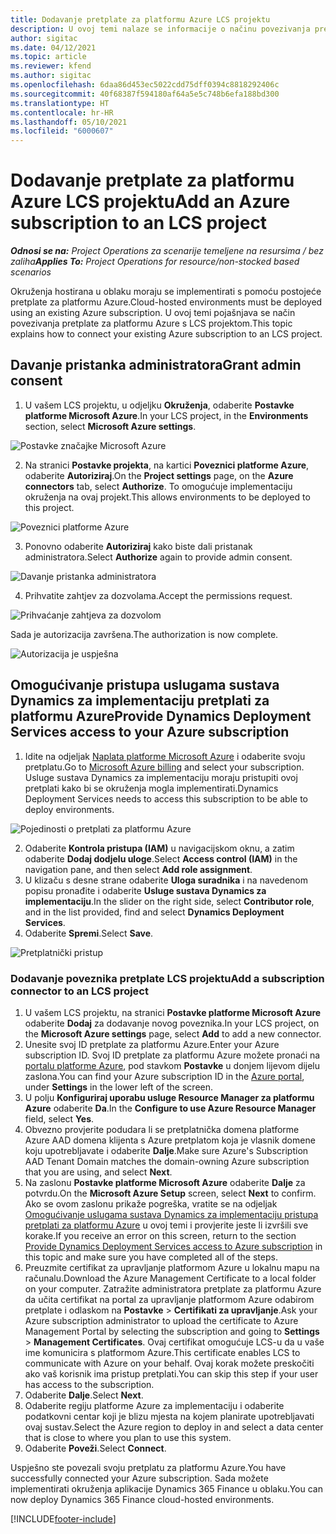 ```yaml
---
title: Dodavanje pretplate za platformu Azure LCS projektu
description: U ovoj temi nalaze se informacije o načinu povezivanja pretplate za platformu Azure s LCS projektom.
author: sigitac
ms.date: 04/12/2021
ms.topic: article
ms.reviewer: kfend
ms.author: sigitac
ms.openlocfilehash: 6daa86d453ec5022cdd75dff0394c8818292406c
ms.sourcegitcommit: 40f68387f594180af64a5e5c748b6efa188bd300
ms.translationtype: HT
ms.contentlocale: hr-HR
ms.lasthandoff: 05/10/2021
ms.locfileid: "6000607"
---
```

# <a name="add-an-azure-subscription-to-an-lcs-project"></a><span data-ttu-id="6eaed-103">Dodavanje pretplate za platformu Azure LCS projektu</span><span class="sxs-lookup"><span data-stu-id="6eaed-103">Add an Azure subscription to an LCS project</span></span>

<span data-ttu-id="6eaed-104">_**Odnosi se na:** Project Operations za scenarije temeljene na resursima / bez zaliha_</span><span class="sxs-lookup"><span data-stu-id="6eaed-104">_**Applies To:** Project Operations for resource/non-stocked based scenarios_</span></span>

<span data-ttu-id="6eaed-105">Okruženja hostirana u oblaku moraju se implementirati s pomoću postojeće pretplate za platformu Azure.</span><span class="sxs-lookup"><span data-stu-id="6eaed-105">Cloud-hosted environments must be deployed using an existing Azure subscription.</span></span> <span data-ttu-id="6eaed-106">U ovoj temi pojašnjava se način povezivanja pretplate za platformu Azure s LCS projektom.</span><span class="sxs-lookup"><span data-stu-id="6eaed-106">This topic explains how to connect your existing Azure subscription to an LCS project.</span></span> 

## <a name="grant-admin-consent"></a><span data-ttu-id="6eaed-107">Davanje pristanka administratora</span><span class="sxs-lookup"><span data-stu-id="6eaed-107">Grant admin consent</span></span>

1. <span data-ttu-id="6eaed-108">U vašem LCS projektu, u odjeljku **Okruženja**, odaberite **Postavke platforme Microsoft Azure**.</span><span class="sxs-lookup"><span data-stu-id="6eaed-108">In your LCS project, in the **Environments** section, select **Microsoft Azure settings**.</span></span>

![Postavke značajke Microsoft Azure](./media/1MicrosoftAzureSettings.png)

2. <span data-ttu-id="6eaed-110">Na stranici **Postavke projekta**, na kartici **Poveznici platforme Azure**, odaberite **Autoriziraj**.</span><span class="sxs-lookup"><span data-stu-id="6eaed-110">On the **Project settings** page, on the **Azure connectors** tab, select **Authorize**.</span></span> <span data-ttu-id="6eaed-111">To omogućuje implementaciju okruženja na ovaj projekt.</span><span class="sxs-lookup"><span data-stu-id="6eaed-111">This allows environments to be deployed to this project.</span></span>

![Poveznici platforme Azure](./media/2AzureConnectors.png)

3. <span data-ttu-id="6eaed-113">Ponovno odaberite **Autoriziraj** kako biste dali pristanak administratora.</span><span class="sxs-lookup"><span data-stu-id="6eaed-113">Select **Authorize** again to provide admin consent.</span></span>

![Davanje pristanka administratora](./media/3GrantAdminConsent.png)

4. <span data-ttu-id="6eaed-115">Prihvatite zahtjev za dozvolama.</span><span class="sxs-lookup"><span data-stu-id="6eaed-115">Accept the permissions request.</span></span>

![Prihvaćanje zahtjeva za dozvolom](./media/4AcceptPermissionRequest.png)

<span data-ttu-id="6eaed-117">Sada je autorizacija završena.</span><span class="sxs-lookup"><span data-stu-id="6eaed-117">The authorization is now complete.</span></span> 

![Autorizacija je uspješna](./media/5AuthorizationComplete.png)

## <a name="provide-dynamics-deployment-services-access-to-your-azure-subscription"></a><a name="provide"></a><span data-ttu-id="6eaed-119">Omogućivanje pristupa uslugama sustava Dynamics za implementaciju pretplati za platformu Azure</span><span class="sxs-lookup"><span data-stu-id="6eaed-119">Provide Dynamics Deployment Services access to your Azure subscription</span></span>

1. <span data-ttu-id="6eaed-120">Idite na odjeljak [Naplata platforme Microsoft Azure](https://portal.azure.com/#blade/Microsoft\_Azure\_Billing/SubscriptionsBlade) i odaberite svoju pretplatu.</span><span class="sxs-lookup"><span data-stu-id="6eaed-120">Go to [Microsoft Azure billing](https://portal.azure.com/#blade/Microsoft\_Azure\_Billing/SubscriptionsBlade) and select your subscription.</span></span> <span data-ttu-id="6eaed-121">Usluge sustava Dynamics za implementaciju moraju pristupiti ovoj pretplati kako bi se okruženja mogla implementirati.</span><span class="sxs-lookup"><span data-stu-id="6eaed-121">Dynamics Deployment Services needs to access this subscription to be able to deploy environments.</span></span>

![Pojedinosti o pretplati za platformu Azure](./media/6AzureSubscription.png)

2. <span data-ttu-id="6eaed-123">Odaberite **Kontrola pristupa (IAM)** u navigacijskom oknu, a zatim odaberite **Dodaj dodjelu uloge**.</span><span class="sxs-lookup"><span data-stu-id="6eaed-123">Select **Access control (IAM)** in the navigation pane, and then select **Add role assignment**.</span></span>
3. <span data-ttu-id="6eaed-124">U klizaču s desne strane odaberite **Uloga suradnika** i na navedenom popisu pronađite i odaberite **Usluge sustava Dynamics za implementaciju**.</span><span class="sxs-lookup"><span data-stu-id="6eaed-124">In the slider on the right side, select **Contributor role**, and in the list provided, find and select **Dynamics Deployment Services**.</span></span> 
4. <span data-ttu-id="6eaed-125">Odaberite **Spremi**.</span><span class="sxs-lookup"><span data-stu-id="6eaed-125">Select **Save**.</span></span>

![Pretplatnički pristup](./media/7SubscriptionAccess.png)

### <a name="add-a-subscription-connector-to-an-lcs-project"></a><span data-ttu-id="6eaed-127">Dodavanje poveznika pretplate LCS projektu</span><span class="sxs-lookup"><span data-stu-id="6eaed-127">Add a subscription connector to an LCS project</span></span>

1. <span data-ttu-id="6eaed-128">U vašem LCS projektu, na stranici **Postavke platforme Microsoft Azure** odaberite **Dodaj** za dodavanje novog poveznika.</span><span class="sxs-lookup"><span data-stu-id="6eaed-128">In your LCS project, on the **Microsoft Azure settings** page, select **Add** to add a new connector.</span></span>
2. <span data-ttu-id="6eaed-129">Unesite svoj ID pretplate za platformu Azure.</span><span class="sxs-lookup"><span data-stu-id="6eaed-129">Enter your Azure subscription ID.</span></span> <span data-ttu-id="6eaed-130">Svoj ID pretplate za platformu Azure možete pronaći na [portalu platforme Azure](https://ms.portal.azure.com/), pod stavkom **Postavke** u donjem lijevom dijelu zaslona.</span><span class="sxs-lookup"><span data-stu-id="6eaed-130">You can find your Azure subscription ID in the [Azure portal](https://ms.portal.azure.com/), under  **Settings**  in the lower left of the screen.</span></span>
3. <span data-ttu-id="6eaed-131">U polju **Konfiguriraj uporabu usluge Resource Manager za platformu Azure** odaberite **Da**.</span><span class="sxs-lookup"><span data-stu-id="6eaed-131">In the **Configure to use Azure Resource Manager** field, select **Yes**.</span></span>
4. <span data-ttu-id="6eaed-132">Obvezno provjerite podudara li se pretplatnička domena platforme Azure AAD domena klijenta s Azure pretplatom koja je vlasnik domene koju upotrebljavate i odaberite **Dalje**.</span><span class="sxs-lookup"><span data-stu-id="6eaed-132">Make sure Azure's Subscription AAD Tenant Domain matches the domain-owning Azure subscription that you are using, and select **Next**.</span></span>
5. <span data-ttu-id="6eaed-133">Na zaslonu **Postavke platforme Microsoft Azure** odaberite **Dalje** za potvrdu.</span><span class="sxs-lookup"><span data-stu-id="6eaed-133">On the **Microsoft Azure Setup** screen, select **Next** to confirm.</span></span> <span data-ttu-id="6eaed-134">Ako se ovom zaslonu prikaže pogreška, vratite se na odjeljak [Omogućivanje uslugama sustava Dynamics za implementaciju pristupa pretplati za platformu Azure](#provide) u ovoj temi i provjerite jeste li izvršili sve korake.</span><span class="sxs-lookup"><span data-stu-id="6eaed-134">If you receive an error on this screen, return to the section [Provide Dynamics Deployment Services access to Azure subscription](#provide) in this topic and make sure you have completed all of the steps.</span></span>
6. <span data-ttu-id="6eaed-135">Preuzmite certifikat za upravljanje platformom Azure u lokalnu mapu na računalu.</span><span class="sxs-lookup"><span data-stu-id="6eaed-135">Download the Azure Management Certificate to a local folder on your computer.</span></span> <span data-ttu-id="6eaed-136">Zatražite administratora pretplate za platformu Azure da učita certifikat na portal za upravljanje platformom Azure odabirom pretplate i odlaskom na **Postavke** > **Certifikati za upravljanje**.</span><span class="sxs-lookup"><span data-stu-id="6eaed-136">Ask your Azure subscription administrator to upload the certificate to Azure Management Portal by selecting the subscription and going to **Settings** > **Management Certificates**.</span></span> <span data-ttu-id="6eaed-137">Ovaj certifikat omogućuje LCS-u da u vaše ime komunicira s platformom Azure.</span><span class="sxs-lookup"><span data-stu-id="6eaed-137">This certificate enables LCS to communicate with Azure on your behalf.</span></span> <span data-ttu-id="6eaed-138">Ovaj korak možete preskočiti ako vaš korisnik ima pristup pretplati.</span><span class="sxs-lookup"><span data-stu-id="6eaed-138">You can skip this step if your user has access to the subscription.</span></span>
7. <span data-ttu-id="6eaed-139">Odaberite **Dalje**.</span><span class="sxs-lookup"><span data-stu-id="6eaed-139">Select  **Next**.</span></span>
8. <span data-ttu-id="6eaed-140">Odaberite regiju platforme Azure za implementaciju i odaberite podatkovni centar koji je blizu mjesta na kojem planirate upotrebljavati ovaj sustav.</span><span class="sxs-lookup"><span data-stu-id="6eaed-140">Select the Azure region to deploy in and select a data center that is close to where you plan to use this system.</span></span>
9.  <span data-ttu-id="6eaed-141">Odaberite **Poveži**.</span><span class="sxs-lookup"><span data-stu-id="6eaed-141">Select  **Connect**.</span></span>

<span data-ttu-id="6eaed-142">Uspješno ste povezali svoju pretplatu za platformu Azure.</span><span class="sxs-lookup"><span data-stu-id="6eaed-142">You have successfully connected your Azure subscription.</span></span> <span data-ttu-id="6eaed-143">Sada možete implementirati okruženja aplikacije Dynamics 365 Finance u oblaku.</span><span class="sxs-lookup"><span data-stu-id="6eaed-143">You can now deploy Dynamics 365 Finance cloud-hosted environments.</span></span>




[!INCLUDE[footer-include](../includes/footer-banner.md)]
